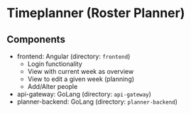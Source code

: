 # Timeplanner (Roster Planner)

## Components

- frontend: Angular (directory: `frontend`)
  - Login functionality
  - View with current week as overview
  - View to edit a given week (planning)
  - Add/Alter people
- api-gateway: GoLang (directory: `api-gateway`)
- planner-backend: GoLang (directory: `planner-backend`)

